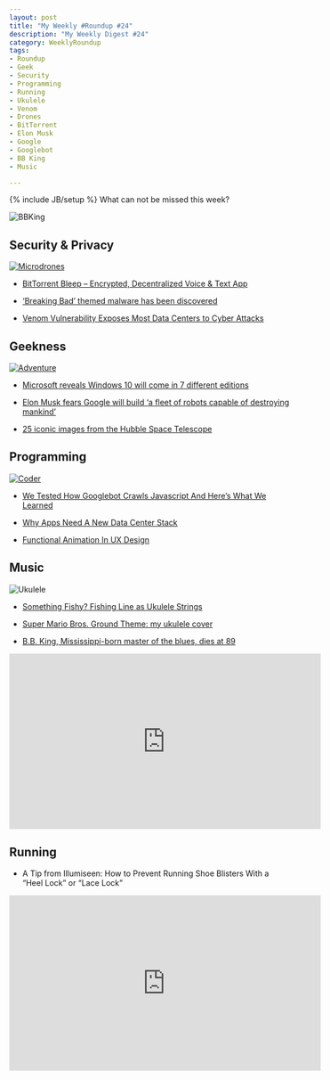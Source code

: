 ```yaml
---
layout: post
title: "My Weekly #Roundup #24"
description: "My Weekly Digest #24"
category: WeeklyRoundup
tags: 
- Roundup
- Geek
- Security
- Programming
- Running
- Ukulele
- Venom
- Drones
- BitTorrent
- Elon Musk
- Google
- Googlebot
- BB King
- Music

---
```

{% include JB/setup %}
What can not be missed this week? 

![BBKing](http://upload.wikimedia.org/wikipedia/commons/9/97/B.B._King_in_2009.jpg)
<!-- more -->

Security & Privacy
--
[![Microdrones](http://imgs.xkcd.com/comics/microdrones.png)](http://xkcd.com/1523/)

- [BitTorrent Bleep – Encrypted, Decentralized Voice & Text App](http://www.darknet.org.uk/2015/05/bittorrent-bleep-encrypted-decentralized-voice-text-app/)

- [‘Breaking Bad’ themed malware has been discovered](http://bgr.com/2015/05/11/breaking-bad-malware-gus-los-pollos-hermanos/)

- [Venom Vulnerability Exposes Most Data Centers to Cyber Attacks](http://thehackernews.com/2015/05/venom-vulnerability.html)

Geekness
--

[![Adventure](http://www.commitstrip.com/wp-content/uploads/2015/05/Strip-Docker-650-finalenglish.jpg)](http://www.commitstrip.com/en/2015/05/15/im-going-on-an-adventure/)

- [Microsoft reveals Windows 10 will come in 7 different editions](http://bgr.com/2015/05/13/windows-10-editions-home-mobile-pro/)

- [Elon Musk fears Google will build ‘a fleet of robots capable of destroying mankind’](http://bgr.com/2015/05/16/elon-musk-larry-page-google-robots/)

- [25 iconic images from the Hubble Space Telescope](http://kernelmag.dailydot.com/issue-sections/features-issue-sections/12968/25-best-hubble-photos/)

Programming
--
[![Coder](http://www.commitstrip.com/wp-content/uploads/2015/04/Strip-Comp%C3%A9tences-non-dites-650-finalenglsih1.jpg)](http://www.commitstrip.com/en/2015/04/29/what-is-not-said-in-coder-job-descriptions-you-still-need-to-master/)

- [We Tested How Googlebot Crawls Javascript And Here’s What We Learned](http://searchengineland.com/tested-googlebot-crawls-javascript-heres-learned-220157)

- [Why Apps Need A New Data Center Stack](http://techcrunch.com/2015/05/10/why-apps-need-a-new-data-center-stack)

- [Functional Animation In UX Design](http://www.smashingmagazine.com/2015/05/14/functional-ux-design-animations/)

Music
--

![Ukulele](https://meetville.com/images/quotes/Quotation-Wilson-Villanueva-right-humor-Meetville-Quotes-35282.jpg)

- [Something Fishy? Fishing Line as Ukulele Strings](http://www.gotaukulele.com/2015/05/something-fishy-fishing-line-as-ukulele.html)

- [Super Mario Bros. Ground Theme: my ukulele cover](http://oldsite.andreafortuna.org/ukulele/2015/05/13/supermariobros-ukulele-cover/)

- [B.B. King, Mississippi-born master of the blues, dies at 89](http://www.washingtonpost.com/entertainment/music/bb-king-mississippi-master-of-the-blues-dies-at-89/2015/05/15/36e7529a-c5da-11df-94e1-c5afa35a9e59_story.html)

<iframe width="560" height="315" src="https://www.youtube.com/embed/4fk2prKnYnI" frameborder="0" allowfullscreen></iframe>


Running
--

- A Tip from Illumiseen: How to Prevent Running Shoe Blisters With a “Heel Lock” or “Lace Lock” 

<iframe width="560" height="315" src="https://www.youtube.com/embed/IijQyX_YCKA" frameborder="0" allowfullscreen></iframe>
